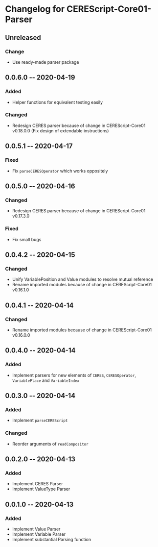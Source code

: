 Changelog for CEREScript-Core01-Parser
====

## Unreleased

### Change
* Use ready-made parser package


## 0.0.6.0 -- 2020-04-19

### Added
* Helper functions for equivalent testing easily

### Changed
* Redesign CERES parser because of change in CEREScript-Core01 v0.18.0.0 (Fix design of extendable instructions)


## 0.0.5.1 -- 2020-04-17

### Fixed
* Fix `parseCERESOperator` which works oppositely


## 0.0.5.0 -- 2020-04-16

### Changed
* Redesign CERES parser because of change in CEREScript-Core01 v0.17.3.0

### Fixed
* Fix small bugs


## 0.0.4.2 -- 2020-04-15

### Changed
* Unify VariablePosition and Value modules to resolve mutual reference
* Rename imported modules because of change in CEREScript-Core01 v0.16.1.0


## 0.0.4.1 -- 2020-04-14

### Changed
* Rename imported modules because of change in CEREScript-Core01 v0.16.0.0


## 0.0.4.0 -- 2020-04-14

### Added
* Implement parsers for new elements of `CERES`, `CERESOperator`, `VariablePlace` and `VariableIndex`


## 0.0.3.0 -- 2020-04-14

### Added
* Implement `parseCEREScript`

### Changed
* Reorder arguments of `readCompositor`


## 0.0.2.0 -- 2020-04-13

### Added
* Implement CERES Parser
* Implement ValueType Parser


## 0.0.1.0 -- 2020-04-13

### Added
* Implement Value Parser
* Implement Variable Parser
* Implement substantial Parsing function
